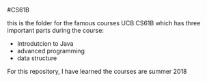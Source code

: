 #CS61B

this is the folder for the famous courses UCB CS61B which has three important parts during the course:

- Introdutcion to Java
- advanced programming
- data structure

For this repository, I have learned the courses are summer 2018
